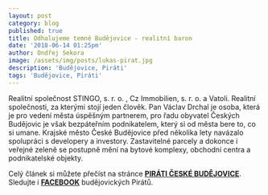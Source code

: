 ```yaml
---
layout: post
category: blog
published: true
title: Odhalujeme temné Budějovice - realitní baron
date: '2018-06-14 01:25pm'
author: Ondřej Sekora
image: /assets/img/posts/lukas-pirat.jpg
description: 'Budějovice, Piráti'
tags: 'Budějovice, Piráti'
---
```

Realitní společnost STINGO, s. r. o. , Cz Immobilien, s. r. o. a Vatoli. Realitní společnosti, za kterými stojí jeden člověk. Pan Václav Drchal je osoba, která je pro vedení města úspěšným partnerem, pro řadu obyvatel Českých Budějovic je však bezpáteřním podnikatelem, který si od města bere to, co si umane. Krajské město České Budějovice před několika lety navázalo spolupráci s developery a investory. Zastavitelné parcely a dokonce i veřejné zeleně se postupně mění na bytové komplexy, obchodní centra a podnikatelské objekty.

Celý článek si můžete přečíst na stránce [**PIRÁTI ČESKÉ BUDĚJOVICE**](https://cb.pirati.cz/). Sledujte i [**FACEBOOK**](https://www.facebook.com/PiratiCB/) budějovických Pirátů.
